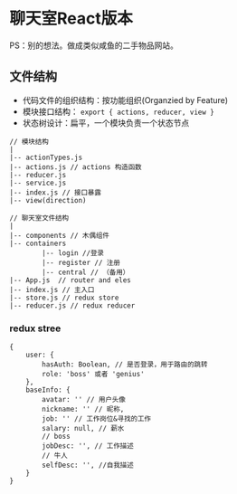 # 聊天室React版本
PS：别的想法。做成类似咸鱼的二手物品网站。

## 文件结构
- 代码文件的组织结构：按功能组织(Organzied by Feature)
- 模块接口结构： `export { actions, reducer, view }`
- 状态树设计：扁平，一个模块负责一个状态节点

```
// 模块结构
|
|-- actionTypes.js
|-- actions.js // actions 构造函数
|-- reducer.js
|-- service.js
|-- index.js // 接口暴露
|-- view(direction)
```

```
// 聊天室文件结构
|
|-- components // 木偶组件
|-- containers
        |-- login //登录
        |-- register // 注册
        |-- central // （备用）
|-- App.js  // router and eles
|-- index.js // 主入口
|-- store.js // redux store
|-- reducer.js // redux reducer
```

### redux stree

```
{
    user: {
        hasAuth: Boolean, // 是否登录，用于路由的跳转
        role: 'boss' 或者 'genius'
    },
    baseInfo: {
        avatar: '' // 用户头像
        nickname: '' // 昵称,
        job: '' // 工作岗位&寻找的工作
        salary: null, // 薪水
        // boss
        jobDesc: '', // 工作描述
        // 牛人
        selfDesc: '', //自我描述
    }
}
```
